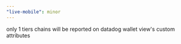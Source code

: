 ```yaml
---
"live-mobile": minor
---
```


only 1 tiers chains will be reported on datadog wallet view's custom attributes
